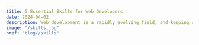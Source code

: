 ```yaml
---
title: 5 Essential Skills for Web Developers
date: 2024-04-02
description: Web development is a rapidly evolving field, and keeping up with the latest trends and...
image: "/skills.jpg"
href: "blog//skills"
---
```

